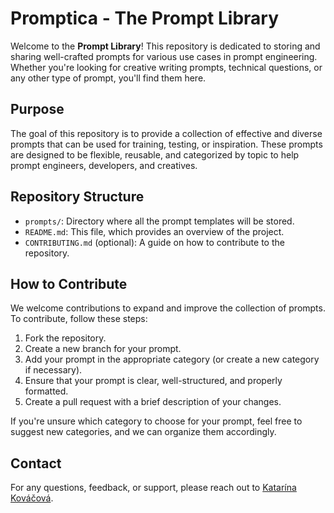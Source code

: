 # Promptica - The Prompt Library

Welcome to the **Prompt Library**! This repository is dedicated to storing and sharing well-crafted prompts for various use cases in prompt engineering. Whether you're looking for creative writing prompts, technical questions, or any other type of prompt, you'll find them here.

## Purpose

The goal of this repository is to provide a collection of effective and diverse prompts that can be used for training, testing, or inspiration. These prompts are designed to be flexible, reusable, and categorized by topic to help prompt engineers, developers, and creatives.

## Repository Structure

- `prompts/`: Directory where all the prompt templates will be stored.
- `README.md`: This file, which provides an overview of the project.
- `CONTRIBUTING.md` (optional): A guide on how to contribute to the repository.

## How to Contribute

We welcome contributions to expand and improve the collection of prompts. To contribute, follow these steps:

1. Fork the repository.
2. Create a new branch for your prompt.
3. Add your prompt in the appropriate category (or create a new category if necessary).
4. Ensure that your prompt is clear, well-structured, and properly formatted.
5. Create a pull request with a brief description of your changes.

If you're unsure which category to choose for your prompt, feel free to suggest new categories, and we can organize them accordingly.

## Contact
For any questions, feedback, or support, please reach out to [Katarína Kováčová](mailto:katarinakovacova100@gmail.com).
